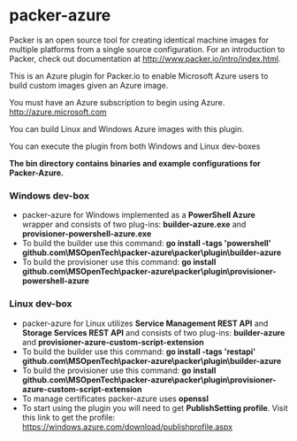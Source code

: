 packer-azure
=============

Packer is an open source tool for creating identical machine images for multiple platforms from a single source configuration. For an introduction to Packer, check out documentation at http://www.packer.io/intro/index.html.

This is an Azure plugin for Packer.io to enable Microsoft Azure users to build custom images given an Azure image. 

You must have an Azure subscription to begin using Azure. http://azure.microsoft.com

You can build Linux and Windows Azure images with this plugin. 

You can execute the plugin from both Windows and Linux dev-boxes 

**The bin directory contains binaries and example configurations for Packer-Azure.**

### Windows dev-box

* packer-azure for Windows implemented as a **PowerShell Azure** wrapper and consists of two plug-ins: **builder-azure.exe** and **provisioner-powershell-azure.exe**  
* To build the builder use this command: **go install  -tags 'powershell' github.com\MSOpenTech\packer-azure\packer\plugin\builder-azure**
* To build the provisioner use this command: **go install github.com\MSOpenTech\packer-azure\packer\plugin\provisioner-powershell-azure**

### Linux dev-box

* packer-azure for Linux utilizes **Service Management REST API** and **Storage Services REST API** and consists of two plug-ins: **builder-azure** and **provisioner-azure-custom-script-extension**  
* To build the builder use this command: **go install -tags 'restapi' github.com\MSOpenTech\packer-azure\packer\plugin\builder-azure**
* To build the provisioner use this command: **go install github.com\MSOpenTech\packer-azure\packer\plugin\provisioner-azure-custom-script-extension** 
* To manage certificates packer-azure uses **openssl**
* To start using the plugin you will need to get **PublishSetting profile**. Visit this link to get the profile: https://windows.azure.com/download/publishprofile.aspx
